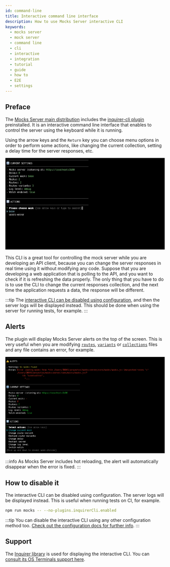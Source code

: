 ```yaml
---
id: command-line
title: Interactive command line interface
description: How to use Mocks Server interactive CLI
keywords:
  - mocks server
  - mock server
  - command line
  - cli
  - interactive
  - integration
  - tutorial
  - guide
  - how to
  - E2E
  - settings
---
```


## Preface

The [Mocks Server main distribution](https://github.com/mocks-server/main/tree/master/packages/main) includes the [inquirer-cli plugin](https://github.com/mocks-server/main/tree/master/packages/plugin-inquirer-cli) preinstalled. It is an interactive command line interface that enables to control the server using the keyboard while it is running.

Using the arrow keys and the `Return` key you can choose menu options in order to perform some actions, like changing the current collection, setting a delay time for the server responses, etc.

![Interactive CLI](../assets/inquirer-cli.gif)

This CLI is a great tool for controlling the mock server while you are developing an API client, because you can change the server responses in real time using it without modifying any code. Suppose that you are developing a web application that is polling to the API, and you want to check if it is refreshing the data properly. The only thing that you have to do is to use the CLI to change the current responses collection, and the next time the application requests a data, the response will be different.

:::tip
The [interactive CLI can be disabled using configuration](#disabling-it), and then the server logs will be displayed instead. This should be done when using the server for running tests, for example.
:::

## Alerts

The plugin will display Mocks Server alerts on the top of the screen. This is very useful when you are modifying [`routes`](usage/routes.md), [`variants`](usage/variants.md) or [`collections`](usage/collections.md) files and any file contains an error, for example.

![Interactive CLI alerts](../assets/inquirer-cli-alerts.png)

:::info
As Mocks Server includes hot reloading, the alert will automatically disappear when the error is fixed.
:::

## How to disable it

The interactive CLI can be disabled using configuration. The server logs will be displayed instead. This is useful when running tests on CI, for example.

```sh
npm run mocks -- --no-plugins.inquirerCli.enabled
```

:::tip
You can disable the interactive CLI using any other configuration method too. [Check out the configuration docs for further info](configuration/how-to-change-settings.md).
:::

## Support

The [Inquirer library](https://www.npmjs.com/package/inquirer) is used for displaying the interactive CLI. You can [consult its OS Terminals support here](https://www.npmjs.com/package/inquirer#support-os-terminals).
